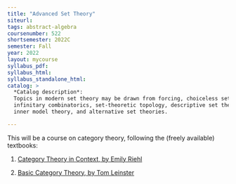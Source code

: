```yaml
---
title: "Advanced Set Theory"
siteurl:
tags: abstract-algebra
coursenumber: 522
shortsemester: 2022C
semester: Fall
year: 2022
layout: mycourse
syllabus_pdf:
syllabus_html:
syllabus_standalone_html:
catalog: >
  *Catalog description*:
  Topics in modern set theory may be drawn from forcing, choiceless set theory,
  infinitary combinatorics, set-theoretic topology, descriptive set theory,
  inner model theory, and alternative set theories.

---
```

This will be a course on category theory, following the (freely available) textbooks:

1. [Category Theory in Context, by Emily Riehl](https://math.jhu.edu/~eriehl/context/)

2. [Basic Category Theory, by Tom Leinster](https://golem.ph.utexas.edu/category/2017/01/basic_category_theory_free_onl.html)
